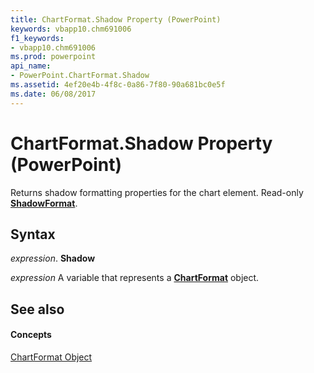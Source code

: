 ```yaml
---
title: ChartFormat.Shadow Property (PowerPoint)
keywords: vbapp10.chm691006
f1_keywords:
- vbapp10.chm691006
ms.prod: powerpoint
api_name:
- PowerPoint.ChartFormat.Shadow
ms.assetid: 4ef20e4b-4f8c-0a86-7f80-90a681bc0e5f
ms.date: 06/08/2017
---
```



# ChartFormat.Shadow Property (PowerPoint)

Returns shadow formatting properties for the chart element. Read-only  **[ShadowFormat](shadowformat-object-powerpoint.md)**.


## Syntax

 _expression_. **Shadow**

 _expression_ A variable that represents a **[ChartFormat](chartformat-object-powerpoint.md)** object.


## See also


#### Concepts


[ChartFormat Object](chartformat-object-powerpoint.md)

